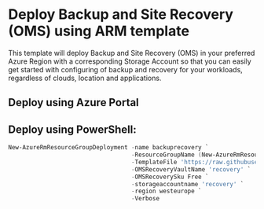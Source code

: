 # Deploy Backup and Site Recovery (OMS) using ARM template

This template will deploy Backup and Site Recovery (OMS) in your preferred Azure Region with a corresponding Storage Account so that you can easily get started with configuring of backup and recovery for your workloads, regardless of clouds, location and applications. 

## Deploy using Azure Portal


## Deploy using PowerShell:
````powershell
New-AzureRmResourceGroupDeployment -name backuprecovery `
                                   -ResourceGroupName (New-AzureRmResourceGroup -Name OMSRecovery -Location 'westeurope').ResourceGroupName `
                                   -TemplateFile 'https://raw.githubusercontent.com/krnese/AzureDeploy/master/OMS/MSOMS/BackupandRecoveryOMS/azuredeploy.json' `
                                   -OMSRecoveryVaultName 'recovery' `
                                   -OMSRecoverySku Free `
                                   -storageaccountname 'recovery' `
                                   -region westeurope `
                                   -Verbose
````                                   
